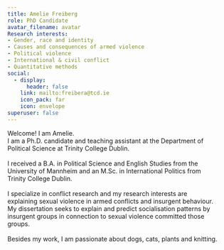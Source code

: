 ```yaml
---
title: Amelie Freiberg
role: PhD Candidate
avatar_filename: avatar
Research interests:
- Gender, race and identity
- Causes and consequences of armed violence
- Political violence
- International & civil conflict
- Quantitative methods
social:
  - display:
      header: false
    link: mailto:freibera@tcd.ie
    icon_pack: far
    icon: envelope
superuser: false
---
```

<!--StartFragment-->

Welcome! I am Amelie.\
I am a Ph.D. candidate and teaching assistant at the Department of\
Political Science at Trinity College Dublin.\
\
I received a B.A. in Political Science and English Studies from the\
University of Mannheim and an M.Sc. in International Politics from\
Trinity College Dublin.\
\
I specialize in conflict research and my research interests are\
explaining sexual violence in armed conflicts and insurgent behaviour.\
My dissertation seeks to explain and predict socialisation patterns by\
insurgent groups in connection to sexual violence committed those\
groups.\
\
Besides my work, I am passionate about dogs, cats, plants and knitting.

<!--EndFragment-->
